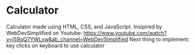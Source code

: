 # Calculator

Calculator made using HTML, CSS, and JavaScript.
Insipired by WebDevSimplified on Youtube: https://www.youtube.com/watch?v=j59qQ7YWLxw&ab_channel=WebDevSimplified
Next thing to implement: key clicks on keyboard to use calculator
